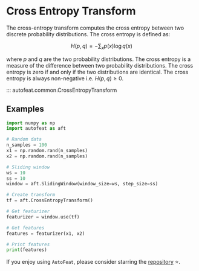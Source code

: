 # Cross Entropy Transform

The cross-entropy transform computes the cross entropy between two discrete probability distributions. The cross entropy is defined as:

$$
H(p, q) = -\sum_{x} p(x) \log q(x)
$$

where $p$ and $q$ are the two probability distributions. The cross entropy is a measure of the difference between two probability distributions. The cross entropy is zero if and only if the two distributions are identical. The cross entropy is always non-negative i.e. $H(p, q) \geq 0$.

::: autofeat.common.CrossEntropyTransform
      

## Examples

```python
import numpy as np
import autofeat as aft

# Random data
n_samples = 100
x1 = np.random.rand(n_samples)
x2 = np.random.rand(n_samples)

# Sliding window
ws = 10
ss = 10
window = aft.SlidingWindow(window_size=ws, step_size=ss)

# Create transform
tf = aft.CrossEntropyTransform()

# Get featurizer
featurizer = window.use(tf)

# Get features
features = featurizer(x1, x2)

# Print features
print(features)
```

If you enjoy using `AutoFeat`, please consider starring the [repository](https://github.com/autonlab/AutoFeat) ⭐️.
